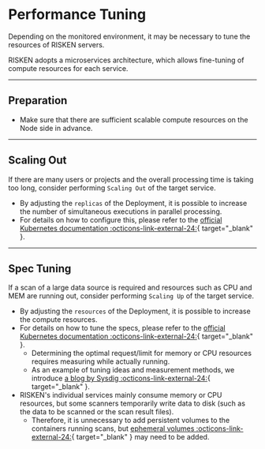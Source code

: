# Performance Tuning

Depending on the monitored environment, it may be necessary to tune the resources of RISKEN servers.

RISKEN adopts a microservices architecture, which allows fine-tuning of compute resources for each service.

---

## Preparation

- Make sure that there are sufficient scalable compute resources on the Node side in advance.

---

## Scaling Out

If there are many users or projects and the overall processing time is taking too long, consider performing `Scaling Out` of the target service.

- By adjusting the `replicas` of the Deployment, it is possible to increase the number of simultaneous executions in parallel processing.
- For details on how to configure this, please refer to the [official Kubernetes documentation :octicons-link-external-24:](https://kubernetes.io/docs/concepts/workloads/controllers/replicaset/){ target="_blank" }.

---

## Spec Tuning

If a scan of a large data source is required and resources such as CPU and MEM are running out, consider performing `Scaling Up` of the target service.

- By adjusting the `resources` of the Deployment, it is possible to increase the compute resources.
- For details on how to tune the specs, please refer to the [official Kubernetes documentation :octicons-link-external-24:](https://kubernetes.io/docs/tasks/configure-pod-container/assign-memory-resource/){ target="_blank" }.
    - Determining the optimal request/limit for memory or CPU resources requires measuring while actually running.
    - As an example of tuning ideas and measurement methods, we introduce [a blog by Sysdig :octicons-link-external-24:](https://sysdig.com/blog/kubernetes-resource-limits/){ target="_blank" }.
- RISKEN's individual services mainly consume memory or CPU resources, but some scanners temporarily write data to disk (such as the data to be scanned or the scan result files).
    - Therefore, it is unnecessary to add persistent volumes to the containers running scans, but [ephemeral volumes :octicons-link-external-24:](https://kubernetes.io/docs/concepts/storage/ephemeral-volumes/){ target="_blank" } may need to be added.
